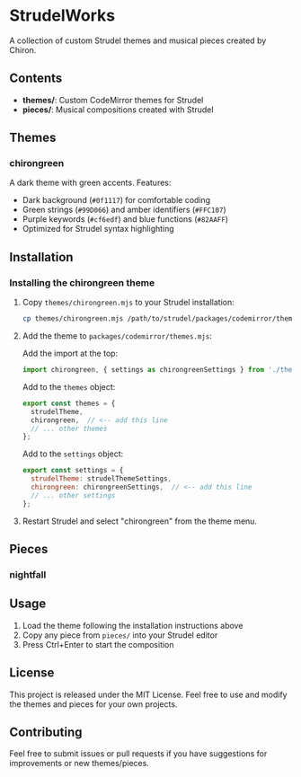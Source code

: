 # StrudelWorks

A collection of custom Strudel themes and musical pieces created by Chiron.

## Contents

- **themes/**: Custom CodeMirror themes for Strudel
- **pieces/**: Musical compositions created with Strudel

## Themes

### chirongreen

A dark theme with green accents. Features:
- Dark background (`#0f1117`) for comfortable coding
- Green strings (`#99D066`) and amber identifiers (`#FFC107`)
- Purple keywords (`#cf6edf`) and blue functions (`#82AAFF`)
- Optimized for Strudel syntax highlighting

## Installation

### Installing the chirongreen theme

1. Copy `themes/chirongreen.mjs` to your Strudel installation:
   ```bash
   cp themes/chirongreen.mjs /path/to/strudel/packages/codemirror/themes/
   ```

2. Add the theme to `packages/codemirror/themes.mjs`:
   
   Add the import at the top:
   ```javascript
   import chirongreen, { settings as chirongreenSettings } from './themes/chirongreen.mjs';
   ```
   
   Add to the `themes` object:
   ```javascript
   export const themes = {
     strudelTheme,
     chirongreen,  // <-- add this line
     // ... other themes
   };
   ```
   
   Add to the `settings` object:
   ```javascript
   export const settings = {
     strudelTheme: strudelThemeSettings,
     chirongreen: chirongreenSettings,  // <-- add this line
     // ... other settings
   };
   ```

3. Restart Strudel and select "chirongreen" from the theme menu.

## Pieces

### nightfall

## Usage

1. Load the theme following the installation instructions above
2. Copy any piece from `pieces/` into your Strudel editor
3. Press Ctrl+Enter to start the composition

## License

This project is released under the MIT License. Feel free to use and modify the themes and pieces for your own projects.

## Contributing

Feel free to submit issues or pull requests if you have suggestions for improvements or new themes/pieces.

